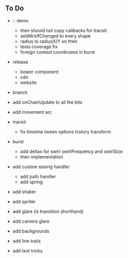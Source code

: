 ## To Do

- :: demo
  - then should not copy callbacks for transit
  - setAttrsIfChanged to every shape
  - radius to radiusX/Y on then
  - tests coverage fix
  - foreign context coordinates in burst
  
- release
  - bower component
  - cdn
  - website
- branch
- add onChainUpdate to all the bits
- add movement arc
- transit
  - fix timeline tween options history transform
- burst
  - add deltas for swirl swirlFrequency and swirlSize
  - then implementation
- add custom easing handler
  - add path handler
  - add spring
- add shaker
- add spriter
- add glare (is transition shorthand)
- add camera glare
- add backgrounds
- add line trails
- add text tricks